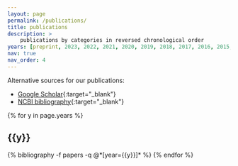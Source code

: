 ```yaml
---
layout: page
permalink: /publications/
title: publications
description: > 
    publications by categories in reversed chronological order
years: [preprint, 2023, 2022, 2021, 2020, 2019, 2018, 2017, 2016, 2015, 2014, 2013, 2010, 2009, 2007, 2006, 2005, 2004, 2003, 2002, 2001, 2000, 1999]
nav: true
nav_order: 4
---
```


Alternative sources for our publications:

- [Google Scholar](https://scholar.google.com/citations?user=EnOmNEYAAAAJ&hl=en){:target="_blank"}
- [NCBI bibliography](https://www.ncbi.nlm.nih.gov/myncbi/jay.hesselberth.1/bibliography/public/){:target="_blank"}

<div class="publications">

{% for y in page.years %}
  <h2 class="year">{{y}}</h2>
  {% bibliography -f papers -q @*[year={{y}}]* %}
{% endfor %}

</div>

